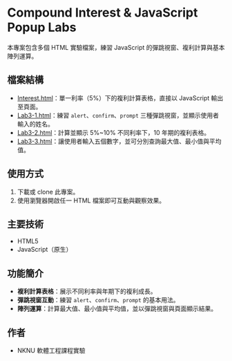 # Compound Interest & JavaScript Popup Labs

本專案包含多個 HTML 實驗檔案，練習 JavaScript 的彈跳視窗、複利計算與基本陣列運算。

## 檔案結構

- [Interest.html](Interest.html)：單一利率（5%）下的複利計算表格，直接以 JavaScript 輸出至頁面。
- [Lab3-1.html](Lab3-1.html)：練習 `alert`、`confirm`、`prompt` 三種彈跳視窗，並顯示使用者輸入的姓名。
- [Lab3-2.html](Lab3-2.html)：計算並顯示 5%~10% 不同利率下，10 年期的複利表格。
- [Lab3-3.html](Lab3-3.html)：讓使用者輸入五個數字，並可分別查詢最大值、最小值與平均值。

## 使用方式

1. 下載或 clone 此專案。
2. 使用瀏覽器開啟任一 HTML 檔案即可互動與觀察效果。

## 主要技術

- HTML5
- JavaScript（原生）

## 功能簡介

- **複利計算表格**：展示不同利率與年期下的複利成長。
- **彈跳視窗互動**：練習 `alert`、`confirm`、`prompt` 的基本用法。
- **陣列運算**：計算最大值、最小值與平均值，並以彈跳視窗與頁面顯示結果。

## 作者

- NKNU 軟體工程課程實驗

